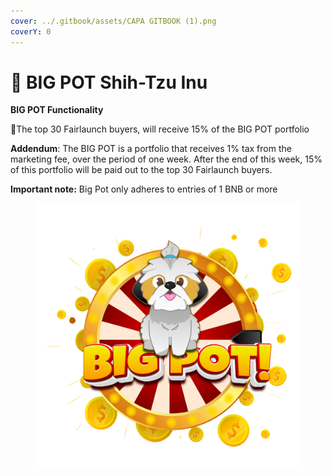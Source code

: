```yaml
---
cover: ../.gitbook/assets/CAPA GITBOOK (1).png
coverY: 0
---
```


# 🐶 BIG POT Shih-Tzu Inu

**BIG POT Functionality**

:clap:The top 30 Fairlaunch buyers, will receive 15% of the BIG POT portfolio

**Addendum**: The BIG POT is a portfolio that receives 1% tax from the marketing fee, over the period of one week. After the end of this week, 15% of this portfolio will be paid out to the top 30 Fairlaunch buyers.

**Important note:** Big Pot only adheres to entries of 1 BNB or more

<figure><img src="../.gitbook/assets/shitzu big pot¹.png" alt=""><figcaption></figcaption></figure>
